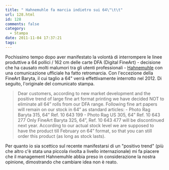 ```yaml
---
title: " Hahnemuhle fa marcia indietro sui 64\"\t\t"
url: 128.html
id: 128
comments: false
category:
  - Stampa
date: 2011-11-04 17:37:21
tags:
---
```


Pochissimo tempo dopo aver manifestato la volontà di interrompere le linee produttive a 64 pollici / 162 cm delle carte DFA (Digital FineArt) - decisione che ha causato molti malumori tra gli utenti professionali - [Hahnemuhle](http://www.hahnemuehle.com/site/en/210/digital-fineart.html "Hahnemuhle DFA papers") con una comunicazione ufficiale ha fatto retromarcia. Con l'eccezione della FineArt Baryta, il cui taglio a 64" verrà effettivamente interrotto nel 2012. Di seguito, l'originale del comunicato stampa.

> Dear customers, according to new market development and the positive trend of large fine art format printing we have decided NOT to eliminate all 64” rolls from our DFA range. Following fine art papers will remain on our stock in 64” as standard articles: - Photo Rag Baryta 315, 64” Ref. 10 643 199 - Photo Rag US 305, 64” Ref. 10 643 277 Only FineArt Baryta 325, 64”, Ref. 10 643 477 will be discontinued next year. According to our actual stock level we are supposed to have the product till February on 64” format, so that you can still order this product (as long as stock lasts).

Per quanto io sia scettico sul recente manifestarsi di un "positivo trend" (più che altro c'è stata una piccola rivolta a livello internazionale) mi fa piacere che il management Hahnemuhle abbia preso in considerazione la nostra opinione, dimostrando che cambiare idea non è reato.